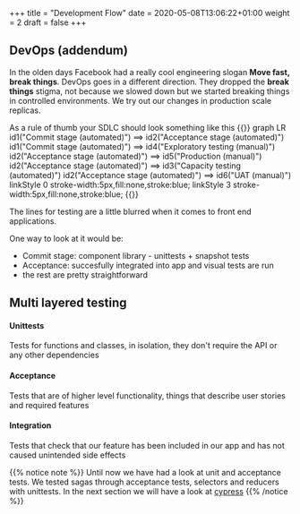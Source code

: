 +++
title = "Development Flow"
date = 2020-05-08T13:06:22+01:00
weight = 2
draft = false
+++

## DevOps (addendum)

In the olden days Facebook had a really cool engineering slogan __Move fast, break things__. DevOps goes in a different
direction. They dropped the __break things__ stigma, not because we slowed down but we started breaking things in
controlled environments. We try out our changes in production scale replicas.

As a rule of thumb your SDLC should look something like this
{{<mermaid>}}
graph LR
    id1("Commit stage (automated)") ==> id2("Acceptance stage (automated)")
    id1("Commit stage (automated)") ==> id4("Exploratory testing (manual)")
    id2("Acceptance stage (automated)") ==> id5("Production (manual)")
    id2("Acceptance stage (automated)") ==> id3("Capacity testing (automated)")
    id2("Acceptance stage (automated)") ==> id6("UAT (manual)")
    linkStyle 0 stroke-width:5px,fill:none,stroke:blue;
    linkStyle 3 stroke-width:5px,fill:none,stroke:blue;
{{</mermaid>}}

The lines for testing are a little blurred when it comes to front end applications.

One way to look at it would be:
- Commit stage: component library - unittests + snapshot tests
- Acceptance: succesfully integrated into app and visual tests are run
- the rest are pretty straightforward

## Multi layered testing
#### Unittests
Tests for functions and classes, in isolation, they don't require the API or any other dependencies
#### Acceptance
Tests that are of higher level functionality, things that describe user stories and required features
#### Integration
Tests that check that our feature has been included in our app and has not caused unintended side effects

{{% notice note %}}
Until now we have had a look at unit and acceptance tests. We tested sagas through acceptance tests, selectors and
reducers with unittests. In the next section we will have a look at
[cypress](https://docs.cypress.io/guides/tooling/visual-testing.html#Functional-vs-visual-testing)
{{% /notice %}}

